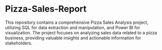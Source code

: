 # Pizza-Sales-Report
This repository contains a comprehensive Pizza Sales Analysis project, utilizing SQL for data extraction and manipulation, and Power BI for visualization. The project focuses on analyzing sales data related to a pizza business, providing valuable insights and actionable information for stakeholders.
